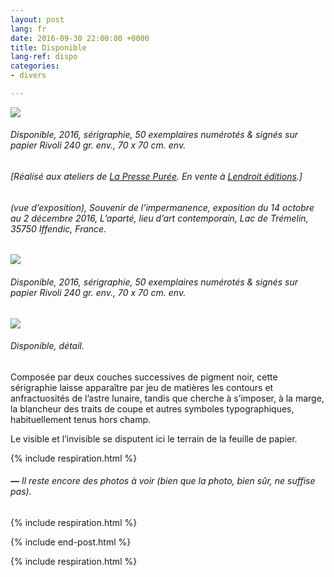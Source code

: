 ```yaml
---
layout: post
lang: fr
date: 2016-09-30 22:00:00 +0000
title: Disponible
lang-ref: dispo
categories:
- divers

---
```

![](/mepierdoparaver/imgs/disponible-2-up.jpg)

###### _Disponible_, 2016, sérigraphie, 50 exemplaires numérotés & signés sur papier Rivoli 240 gr. env., 70 x 70 cm. env.

###### \[Réalisé aux ateliers de [La Presse Purée](http://www.lapressepuree.fr/). En vente à [Lendroit éditions](https://www.lendroit.org/catalogue/fiches/1351-Disponible).\]

###### (vue d’exposition), _Souvenir de l’impermanence_, exposition du 14 octobre au 2 décembre 2016, L’aparté, lieu d’art contemporain, Lac de Trémelin, 35750 Iffendic, France.

![](/mepierdoparaver/imgs/disponible-6-up.jpg)

###### _Disponible_, 2016, sérigraphie, 50 exemplaires numérotés & signés sur papier Rivoli 240 gr. env., 70 x 70 cm. env.

![](/mepierdoparaver/imgs/disponible-5-up.jpg)

###### _Disponible_, détail.

Composée par deux couches successives de pigment noir, cette sérigraphie laisse apparaître par jeu de matières les contours et anfractuosités de l’astre lunaire, tandis que cherche à s’imposer, à la marge, la blancheur des traits de coupe et autres symboles typographiques, habituellement tenus hors champ.

Le visible et l’invisible se disputent ici le terrain de la feuille de papier.

{% include respiration.html %}

###### **_—_** _Il reste encore des photos à voir (bien que la photo, bien sûr, ne suffise pas)._

{% include respiration.html %}

{% include end-post.html %}

{% include respiration.html %}